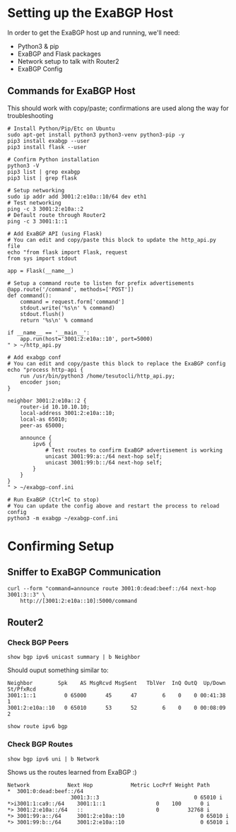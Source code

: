 # Setting up the ExaBGP Host
In order to get the ExaBGP host up and running, we'll need:
- Python3 & pip
- ExaBGP and Flask packages
- Network setup to talk with Router2
- ExaBGP Config


## Commands for ExaBGP Host
This should work with copy/paste; confirmations are used along the way for troubleshooting

    # Install Python/Pip/Etc on Ubuntu
    sudo apt-get install python3 python3-venv python3-pip -y
    pip3 install exabgp --user
    pip3 install flask --user

    # Confirm Python installation
    python3 -V
    pip3 list | grep exabgp
    pip3 list | grep flask

    # Setup networking
    sudo ip addr add 3001:2:e10a::10/64 dev eth1
    # Test networking
    ping -c 3 3001:2:e10a::2
    # Default route through Router2
    ping -c 3 3001:1::1

    # Add ExaBGP API (using Flask)
    # You can edit and copy/paste this block to update the http_api.py file
    echo "from flask import Flask, request
    from sys import stdout

    app = Flask(__name__)

    # Setup a command route to listen for prefix advertisements 
    @app.route('/command', methods=['POST'])
    def command():
        command = request.form['command']
        stdout.write('%s\n' % command)
        stdout.flush()
        return '%s\n' % command

    if __name__ == '__main__':
        app.run(host='3001:2:e10a::10', port=5000)
    " > ~/http_api.py
    
    # Add exabgp conf
    # You can edit and copy/paste this block to replace the ExaBGP config
    echo "process http-api {
        run /usr/bin/python3 /home/tesutocli/http_api.py;
        encoder json;
    }

    neighbor 3001:2:e10a::2 {
        router-id 10.10.10.10;
        local-address 3001:2:e10a::10;
        local-as 65010;
        peer-as 65000;

        announce {
            ipv6 {
                # Test routes to confirm ExaBGP advertisement is working
                unicast 3001:99:a::/64 next-hop self;
                unicast 3001:99:b::/64 next-hop self;
            }
        }
    }
    " > ~/exabgp-conf.ini

    # Run ExaBGP (Ctrl+C to stop)
    # You can update the config above and restart the process to reload config
    python3 -m exabgp ~/exabgp-conf.ini


# Confirming Setup

## Sniffer to ExaBGP Communication

    curl --form "command=announce route 3001:0:dead:beef::/64 next-hop 3001:3::3" \
        http://[3001:2:e10a::10]:5000/command

## Router2

### Check BGP Peers
    show bgp ipv6 unicast summary | b Neighbor

Should ouput something similar to:

    Neighbor        Spk    AS MsgRcvd MsgSent   TblVer  InQ OutQ  Up/Down  St/PfxRcd
    3001:1::1         0 65000      45      47        6    0    0 00:41:38          1
    3001:2:e10a::10   0 65010      53      52        6    0    0 00:08:09          2

    show route ipv6 bgp

### Check BGP Routes

    show bgp ipv6 uni | b Network

Shows us the routes learned from ExaBGP :) 


    Network            Next Hop            Metric LocPrf Weight Path
    *  3001:0:dead:beef::/64
                        3001:3::3                              0 65010 i
    *>i3001:1:ca9::/64    3001:1::1                0    100      0 i
    *> 3001:2:e10a::/64   ::                       0         32768 i
    *> 3001:99:a::/64     3001:2:e10a::10                        0 65010 i
    *> 3001:99:b::/64     3001:2:e10a::10                        0 65010 i